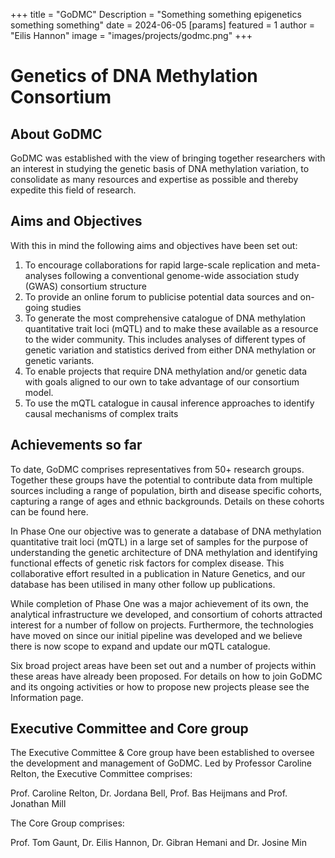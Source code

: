 +++
title = "GoDMC"
Description = "Something something epigenetics something something"
date = 2024-06-05
[params]
    featured = 1
    author = "Eilis Hannon"
    image = "images/projects/godmc.png"
+++

# Genetics of DNA Methylation Consortium

## About GoDMC
GoDMC was established with the view of bringing together researchers with an
interest in studying the genetic basis of DNA methylation variation, to
consolidate as many resources and expertise as possible and thereby expedite
this field of research.

## Aims and Objectives
With this in mind the following aims and objectives have been set out:

1) To encourage collaborations for rapid large-scale replication and
meta-analyses following a conventional genome-wide association study (GWAS)
consortium structure
2) To provide an online forum to publicise potential data sources and on-going
studies
3) To generate the most comprehensive catalogue of DNA methylation quantitative
trait loci (mQTL) and to make these available as a resource to the wider
community. This includes analyses of different types of genetic variation and
statistics derived from either DNA methylation or genetic variants.
4) To enable projects that require DNA methylation and/or genetic data with
goals aligned to our own to take advantage of our consortium model.
5) To use the mQTL catalogue in causal inference approaches to identify causal
mechanisms of complex traits

## Achievements so far
To date, GoDMC comprises representatives from 50+ research groups. Together
these groups have the potential to contribute data from multiple sources
including a range of population, birth and disease specific cohorts, capturing
a range of ages and ethnic backgrounds. Details on these cohorts can be found
here.

In Phase One our objective was to generate a database of DNA methylation
quantitative trait loci (mQTL) in a large set of samples for the purpose of
understanding the genetic architecture of DNA methylation and identifying
functional effects of genetic risk factors for complex disease. This
collaborative effort resulted in a publication in Nature Genetics, and our
database has been utilised in many other follow up publications.

While completion of Phase One was a major achievement of its own, the
analytical infrastructure we developed, and consortium of cohorts attracted
interest for a number of follow on projects. Furthermore, the technologies have
moved on since our initial pipeline was developed and we believe there is now
scope to expand and update our mQTL catalogue.

Six broad project areas have been set out and a number of projects within these
areas have already been proposed. For details on how to join GoDMC and its
ongoing activities or how to propose new projects please see the Information
page.

## Executive Committee and Core group
The Executive Committee & Core group have been established to oversee the
development and management of GoDMC. Led by Professor Caroline Relton, the
Executive Committee comprises:

Prof. Caroline Relton, Dr. Jordana Bell, Prof. Bas Heijmans and Prof. Jonathan
Mill

The Core Group comprises:

Prof. Tom Gaunt, Dr. Eilis Hannon, Dr. Gibran Hemani and Dr. Josine Min
